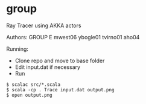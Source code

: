 # group
Ray Tracer using AKKA actors

Authors:
GROUP E
mwest06
ybogle01
tvirno01
aho04

Running:
- Clone repo and move to base folder
- Edit input.dat if necessary
- Run
```
$ scalac src/*.scala
$ scala -cp . Trace input.dat output.png
$ open output.png
``` 
